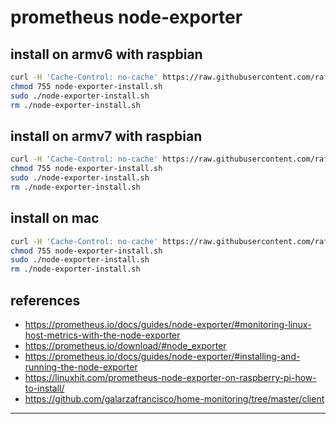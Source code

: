 # prometheus node-exporter

## install on armv6 with raspbian

```sh
curl -H 'Cache-Control: no-cache' https://raw.githubusercontent.com/rafaeleyng/cluster/master/apps/node-exporter/install-armv6.sh --output node-exporter-install.sh
chmod 755 node-exporter-install.sh
sudo ./node-exporter-install.sh
rm ./node-exporter-install.sh
```

## install on armv7 with raspbian

```sh
curl -H 'Cache-Control: no-cache' https://raw.githubusercontent.com/rafaeleyng/cluster/master/apps/node-exporter/install-armv7.sh --output node-exporter-install.sh
chmod 755 node-exporter-install.sh
sudo ./node-exporter-install.sh
rm ./node-exporter-install.sh
```

## install on mac

```sh
curl -H 'Cache-Control: no-cache' https://raw.githubusercontent.com/rafaeleyng/cluster/master/apps/node-exporter/install-mac.sh --output node-exporter-install.sh
chmod 755 node-exporter-install.sh
sudo ./node-exporter-install.sh
rm ./node-exporter-install.sh
```

## references

- https://prometheus.io/docs/guides/node-exporter/#monitoring-linux-host-metrics-with-the-node-exporter
- https://prometheus.io/download/#node_exporter
- https://prometheus.io/docs/guides/node-exporter/#installing-and-running-the-node-exporter
- https://linuxhit.com/prometheus-node-exporter-on-raspberry-pi-how-to-install/
- https://github.com/galarzafrancisco/home-monitoring/tree/master/client

---

